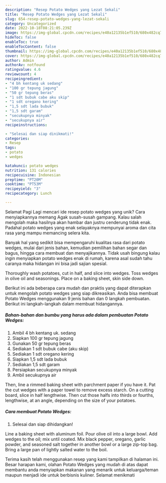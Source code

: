 ```yaml
---
description: "Resep Potato Wedges yang Lezat Sekali"
title: "Resep Potato Wedges yang Lezat Sekali"
slug: 654-resep-potato-wedges-yang-lezat-sekali
category: Uncategorized
date: 2022-10-18T08:21:05.239Z
image: https://img-global.cpcdn.com/recipes/e40a12135b1ef510/680x482cq70/potato-wedges-foto-resep-utama.jpg
hideToc: false
enableToc: true
enableTocContent: false
thumbnail: https://img-global.cpcdn.com/recipes/e40a12135b1ef510/680x482cq70/potato-wedges-foto-resep-utama.jpg
cover: https://img-global.cpcdn.com/recipes/e40a12135b1ef510/680x482cq70/potato-wedges-foto-resep-utama.jpg
author: Admin
authorAv: notfound
ratingvalue: 4.6
reviewcount: 4
recipeingredient:
- "4 bh kentang uk sedang"
- "100 gr tepung jagung"
- "50 gr tepung beras"
- "1 sdt bubuk cabe aku skip"
- "1 sdt oregano kering"
- "1,5 sdt lada bubuk"
- "1,5 sdt garam"
- "secukupnya minyak"
- "secukupnya air"
recipeinstructions:

- "Selesai dan siap dinikmati!"
categories:
- Resep
tags:
- potato
- wedges

katakunci: potato wedges 
nutrition: 131 calories
recipecuisine: Indonesian
preptime: "PT20M"
cooktime: "PT53M"
recipeyield: "3"
recipecategory: Lunch

---
```



Selamat Pagi Lagi mencari ide resep potato wedges yang unik? Cara menyiapkannya memang Agak susah-susah gampang. Kalau salah mengolah maka hasilnya akan hambar dan justru cenderung tidak enak. Padahal potato wedges yang enak selayaknya mempunyai aroma dan cita rasa yang mampu memancing selera kita.


Banyak hal yang sedikit bisa mempengaruhi kualitas rasa dari potato wedges, mulai dari jenis bahan, kemudian pemilihan bahan segar dan bagus, hingga cara membuat dan menyajikannya. Tidak usah bingung kalau ingin menyiapkan potato wedges enak di rumah, karena asal sudah tahu caranya maka hidangan ini bisa jadi sajian spesial.

Thoroughly wash potatoes, cut in half, and slice into wedges. Toss wedges in olive oil and seasonings. Place on a baking sheet, skin side down.


Berikut ini ada beberapa cara mudah dan praktis yang dapat diterapkan untuk mengolah potato wedges yang siap dikreasikan. Anda bisa membuat Potato Wedges menggunakan 9 jenis bahan dan 0 langkah pembuatan. Berikut ini langkah-langkah dalam membuat hidangannya.

<!--inarticleads1-->

##### Bahan-bahan dan bumbu yang harus ada dalam pembuatan Potato Wedges:

1. Ambil 4 bh kentang uk. sedang
1. Siapkan 100 gr tepung jagung
1. Gunakan 50 gr tepung beras
1. Sediakan 1 sdt bubuk cabe (aku skip)
1. Sediakan 1 sdt oregano kering
1. Siapkan 1,5 sdt lada bubuk
1. Sediakan 1,5 sdt garam
1. Persiapkan secukupnya minyak
1. Ambil secukupnya air


Then, line a rimmed baking sheet with parchment paper if you have it. Pat the cut wedges with a paper towel to remove excess starch. On a cutting board, slice in half lengthwise. Then cut those halfs into thirds or fourths, lengthwise, at an angle, depending on the size of your potatoes. 

<!--inarticleads2-->

##### Cara membuat Potato Wedges:


1. Selesai dan siap dihidangkan!

Line a baking sheet with aluminum foil. Pour olive oil into a large bowl. Add wedges to the oil; mix until coated. Mix black pepper, oregano, garlic powder, and seasoned salt together in another bowl or a large zip-top bag. Bring a large pan of lightly salted water to the boil. 

Terima kasih telah menggunakan resep yang kami tampilkan di halaman ini. Besar harapan kami, olahan Potato Wedges yang mudah di atas dapat membantu anda menyiapkan makanan yang menarik untuk keluarga/teman maupun menjadi ide untuk berbisnis kuliner. Selamat menikmati
